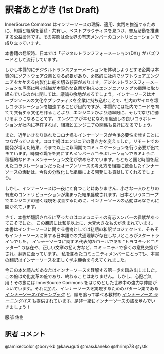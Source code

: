 # 訳者あとがき (1st Draft)

InnerSource Commons はインナーソースの理解、適用、実践を推進するために、知識と経験を蓄積・共有し、ベストプラクティスを見つけ、普及活動を推進する公益団体です。その実態は全世界の有志メンバーのコントリビューションで成り立っています。

本書籍の翻訳時、日本では「デジタルトランスフォーメーション(DX)」がバズワードとして流行しています。

しかし本質的にデジタルトランスフォーメーションを体現しようとする企業は本質的にソフトウェア企業となる必要があり、必然的に社内でソフトウェアエンジニアをかかえる内製化に舵を切る必要があります。デジタルトランスフォーメーションを声高に叫ぶ組織が本質的な企業が抱えるエンジニアリングの問題に取り組んでいるのかに関しては、議論の余地があるでしょう。
インナーソースはオープンソースの文化やプラクティスを企業に持ち込むことで、社内のサイロを壊しコラボレーションを加速することが目的ですが、本質的には社内でコードを育てて共有する文化を作ることより、エンジニアがより効率的に、そして幸せに働けるようになることです。 エンジニアが幸せになれる風通しの良いコラボレーションが社内に存在すれば、組織とエンジニアの関係も良好になるでしょう。

また、近年いきなり訪れたコロナ禍もインナーソースが今後必要性を増すことにつながっています。コロナ禍はエンジニアの働き方を変えました。リモートでの開発が増えた結果、今まで以上に非同期でコミュニケーションを行う必要が出てきています。時間や場所を異にするメンバーがコラボレーションできるように、積極的なドキュメンテーション文化が求められています。もともと国と時間を超えたコラボレーションだったオープンソースの考え方を組織に統合したインナーソースの活動は、今後の分散化した組織による開発にも貢献してくれるでしょう。

しかし、インナーソースは一夜にて育つことはありません。小さな一人ひとりの有志のコントリビューションが集まった結果醸成されます。日本というスコープでエンジニアの働く環境を改善するために、インナーソースの活動はみなさんに開かれています。

さて、本書が翻訳されるに至ったのはコミュニティの有志メンバーの貢献があってこそでした。
この翻訳には和訳以上に、大変大きなものが含まれています。
本書はインナーソースに関する書物としては初期の和訳プロジェクトで、そもそもインナーソースに関する日本語での共通理解が存在しないところがスタートラインでした。
インナーソースに関する代表的なロールである "トラステッドコミッター" の存在や、正しい文章の捉え方など、コミュニティで多くの意見交換がされ、翻訳に至っています。
私を含めたコミュニティメンバーにとっても、本書の翻訳はインナーソースを正しく学ぶ機会を与えてくれました。

今この本を読んだあなたはインナーソースを理解する第一歩を踏み出しました。この旅は文化変革の旅であり、終わることはありません。
しかし、心配ご無用！その旅には InnerSource Commons をはじめとした世界中の強力な仲間がついています。それに加え、インナーソースを実現するためのパターン集である _[インナーソースパターンブック](https://patterns.innersourcecommons.org/v/jp/)_ と、順を追って学べる教材の _[インナーソース ラーニングパス](https://innersourcecommons.org/ja/learn/learning-path/)_ も提供されています。是非一緒にインナーソースの旅を歩んでいきましょう！

服部 佑樹

## 訳者 コメント

@amixedcolor
@bory-kb
@kawaguti
@masskaneko
@shrimp78
@ystk